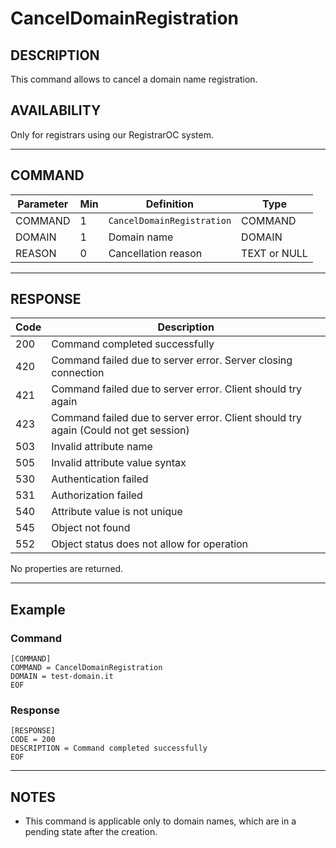 # CancelDomainRegistration

## DESCRIPTION
This command allows to cancel a domain name registration.

## AVAILABILITY
Only for registrars using our RegistrarOC system.

----
## COMMAND

Parameter | Min | Definition | Type
---- | ---- | ---- | ----
COMMAND | 1 | `CancelDomainRegistration` | COMMAND
DOMAIN | 1 | Domain name | DOMAIN
REASON | 0 | Cancellation reason | TEXT or NULL

----
## RESPONSE

Code | Description
---- | ----
200 | Command completed successfully
420 | Command failed due to server error. Server closing connection
421 | Command failed due to server error. Client should try again
423 | Command failed due to server error. Client should try again (Could not get session)
503 | Invalid attribute name
505 | Invalid attribute value syntax
530 | Authentication failed
531 | Authorization failed
540 | Attribute value is not unique
545 | Object not found
552 | Object status does not allow for operation

No properties are returned.

----
## Example

### Command

```
[COMMAND]
COMMAND = CancelDomainRegistration
DOMAIN = test-domain.it
EOF
```
### Response

```
[RESPONSE]
CODE = 200
DESCRIPTION = Command completed successfully
EOF
```

----
## NOTES

* This command is applicable only to domain names, which are in a pending state after the creation.
